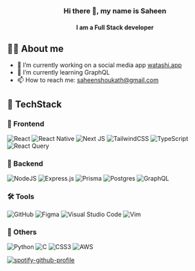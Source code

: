 <div align="center">
 
### Hi there 👋, my name is Saheen
#### I am a Full Stack developer
 </div>
 
## 🧑‍💻 About me
- 🔭 I’m currently working on a social media app [watashi.app](https://watashi.app)
- 🌱 I’m currently learning GraphQL
- 📫 How to reach me: saheenshoukath@gmail.com 


## 🚀 TechStack

### 🎨 Frontend

![React](https://img.shields.io/badge/react-%2320232a.svg?style=for-the-badge&logo=react&logoColor=%2361DAFB) ![React Native](https://img.shields.io/badge/react_native-%2320232a.svg?style=for-the-badge&logo=react&logoColor=%2361DAFB) ![Next JS](https://img.shields.io/badge/Next-black?style=for-the-badge&logo=next.js&logoColor=white) ![TailwindCSS](https://img.shields.io/badge/tailwindcss-%2338B2AC.svg?style=for-the-badge&logo=tailwind-css&logoColor=white) 
![TypeScript](https://img.shields.io/badge/typescript-%23007ACC.svg?style=for-the-badge&logo=typescript&logoColor=white)	![React Query](https://img.shields.io/badge/-React%20Query-FF4154?style=for-the-badge&logo=react%20query&logoColor=white)

### 🦴 Backend

![NodeJS](https://img.shields.io/badge/node.js-6DA55F?style=for-the-badge&logo=node.js&logoColor=white) ![Express.js](https://img.shields.io/badge/express.js-%23404d59.svg?style=for-the-badge&logo=express&logoColor=%2361DAFB) ![Prisma](https://img.shields.io/badge/Prisma-3982CE?style=for-the-badge&logo=Prisma&logoColor=white)
 ![Postgres](https://img.shields.io/badge/postgres-%23316192.svg?style=for-the-badge&logo=postgresql&logoColor=white)	![GraphQL](https://img.shields.io/badge/-GraphQL-E10098?style=for-the-badge&logo=graphql&logoColor=white)

### 🛠 Tools
![GitHub](https://img.shields.io/badge/github-%23121011.svg?style=for-the-badge&logo=github&logoColor=white) ![Figma](https://img.shields.io/badge/figma-%23F24E1E.svg?style=for-the-badge&logo=figma&logoColor=white) ![Visual Studio Code](https://img.shields.io/badge/Visual%20Studio%20Code-0078d7.svg?style=for-the-badge&logo=visual-studio-code&logoColor=white) ![Vim](https://img.shields.io/badge/VIM-%2311AB00.svg?style=for-the-badge&logo=vim&logoColor=white)

### 🧷 Others
![Python](https://img.shields.io/badge/python-3670A0?style=for-the-badge&logo=python&logoColor=ffdd54) ![C](https://img.shields.io/badge/c-%2300599C.svg?style=for-the-badge&logo=c&logoColor=white) ![CSS3](https://img.shields.io/badge/css3-%231572B6.svg?style=for-the-badge&logo=css3&logoColor=white) ![AWS](https://img.shields.io/badge/AWS-%23FF9900.svg?style=for-the-badge&logo=amazon-aws&logoColor=white)



[![spotify-github-profile](https://spotify-github-profile.vercel.app/api/view?uid=31wtafdafluvuhzawripqt4h2nzy&cover_image=true&theme=default)](https://github.com/kittinan/spotify-github-profile)
